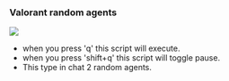 ### Valorant random agents
![](https://cdnportal.mobalytics.gg/production/2020/04/valorant-gun-splash.jpg)
- when you press 'q' this script will execute.
- when you press 'shift+q' this script will toggle pause.
- This type in chat 2 random agents.